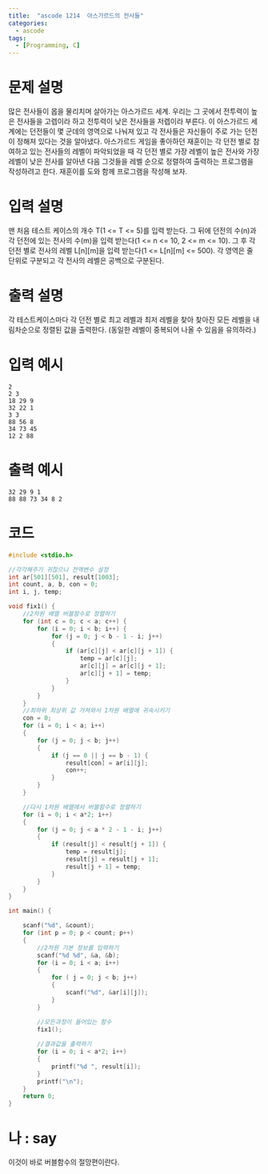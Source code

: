 ```yaml
---
title:  "ascode 1214  아스가르드의 전사들"
categories:
  - ascode
tags:
  - [Programming, C]
---
```

# 문제 설명
많은 전사들이 몹을 물리치며 살아가는 아스가르드 세계. 우리는 그 곳에서 전투력이 높은 전사들을 고렙이라 하고 전투력이 낮은 전사들을 저렙이라 부른다. 이 아스가르드 세계에는 던전들이 몇 군데의 영역으로 나눠져 있고 각 전사들은 자신들이 주로 가는 던전이 정해져 있다는 것을 알아냈다. 아스가르드 게임을 좋아하던 재훈이는 각 던전 별로 참여하고 있는 전사들의 레벨이 파악되었을 때 각 던전 별로 가장 레벨이 높은 전사와 가장 레벨이 낮은 전사를 알아낸 다음 그것들을 레벨 순으로 정렬하여 출력하는 프로그램을 작성하려고 한다. 재훈이를 도와 함께 프로그램을 작성해 보자.
# 입력 설명
맨 처음 테스트 케이스의 개수 T(1 <= T <= 5)를 입력 받는다. 그 뒤에 던전의 수(n)과 각 던전에 있는 전사의 수(m)을 입력 받는다(1 <= n <= 10, 2 <= m <= 10). 그 후 각 던전 별로 전사의 레벨 L[n][m]을 입력 받는다(1 <=  L[n][m] <= 500). 각 영역은 줄 단위로 구분되고 각 전사의 레벨은 공백으로 구분된다.
# 출력 설명
각 테스트케이스마다 각 던전 별로 최고 레벨과 최저 레벨을 찾아 찾아진 모든 레벨을 내림차순으로 정렬된 값을 출력한다. (동일한 레벨이 중복되어 나올 수 있음을 유의하라.)
# 입력 예시
```
2
2 3
18 29 9
32 22 1
3 3
88 56 8
34 73 45
12 2 88
```
# 출력 예시
```
32 29 9 1
88 88 73 34 8 2
```
# 코드

```c
#include <stdio.h>

//각각해주기 귀찮으니 전역변수 설정
int ar[501][501], result[1003];
int count, a, b, con = 0;
int i, j, temp;

void fix1() {
    //2차원 배열 버블함수로 정렬하기
    for (int c = 0; c < a; c++) {
        for (i = 0; i < b; i++) {
            for (j = 0; j < b - 1 - i; j++)
            {
                if (ar[c][j] < ar[c][j + 1]) {
                    temp = ar[c][j];
                    ar[c][j] = ar[c][j + 1];
                    ar[c][j + 1] = temp;
                }
            }
        }
    }
    //최하위 최상위 값 가져와서 1차원 배열에 귀속시키기
    con = 0;
    for (i = 0; i < a; i++)
    {
        for (j = 0; j < b; j++)
        {
            if (j == 0 || j == b - 1) {
                result[con] = ar[i][j];
                con++;
            }
        }
    }

    //다시 1차원 배열에서 버블함수로 정렬하기
    for (i = 0; i < a*2; i++)
    {
        for (j = 0; j < a * 2 - 1 - i; j++)
        {
            if (result[j] < result[j + 1]) {
                temp = result[j];
                result[j] = result[j + 1];
                result[j + 1] = temp;
            }
        }
    }
}

int main() {

    scanf("%d", &count);
    for (int p = 0; p < count; p++)
    {
        //2차원 기본 정보를 입력하기
        scanf("%d %d", &a, &b);
        for (i = 0; i < a; i++)
        {
            for ( j = 0; j < b; j++)
            {
                scanf("%d", &ar[i][j]);
            }
        }

        //모든과정이 들어있는 함수
        fix1();
       
        //결과값을 출력하기
        for (i = 0; i < a*2; i++)
        {
            printf("%d ", result[i]);
        }
        printf("\n");
    }
    return 0;
}
```

# 나 : say
이것이 바로 버블함수의 절망편이란다.